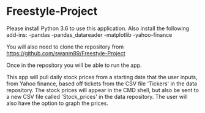 # Freestyle-Project

Please install Python 3.6 to use this application.
Also install the following add-ins:
-pandas
-pandas_datareader
-matplotlib
-yahoo-finance

You will also need to clone the repository from https://github.com/swanm89/Freestyle-Project

Once in the repository you will be able to run the app.

This app will pull daily stock prices from a starting date that the user inputs, from Yahoo finance, based off tickets from the CSV file 'Tickers' in the data repository. The stock prices will appear in the CMD shell, but also be sent to a new CSV file called 'Stock_prices' in the data repository. The user will also have the option to graph the prices.   
